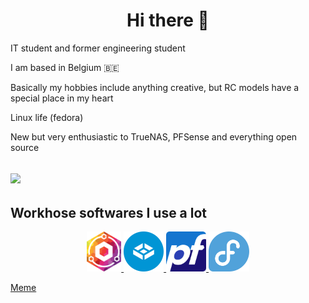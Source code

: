 <h1 align="center"> Hi there 👋 </h1>

IT student and former engineering student

I am based in Belgium 🇧🇪

Basically my hobbies include anything creative, but RC models have a special place in my heart

Linux life (fedora)

New but very enthusiastic to TrueNAS, PFSense and everything open source

<h2 align="center>The things I can do</h2>
<p align="center">
  <a href="https://youtu.be/dQw4w9WgXcQ">
    <img src="https://skillicons.dev/icons?i=html,css,md,bash" />
  </a>
</p>
<h2 align="center>The things I am still learning</h2>

<h2 align="center>Workhose softwares I use a lot</h2>

<p align="center">
  <a href="https://nginxproxymanager.com/">
    <img src="npm.svg" style="height:4rem;">
  </a>
  <a href="https://www.truenas.com/">
    <img src="truenas.svg" style="height:4rem;">
  </a>
  <a href="https://www.pfsense.org/">
    <img src="pfsense.svg" style="height:4rem;">
  </a>
  <a href="https://fedoraproject.org/">
    <img src="fedora.svg" style="height:4rem;">
  </a>
</p>


[Meme](https://youtu.be/-OaUsqQWC9Y?t=16)


